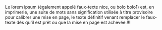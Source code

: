 Le lorem ipsum (également appelé faux-texte
nice, ou bolo bolo1) est, en imprimerie, une
suite de mots sans signification utilisée à titre
provisoire pour calibrer une mise en page, le
texte définitif venant remplacer le faux-texte dès
qu'il est prêt ou que la mise en page est achevée.!!!